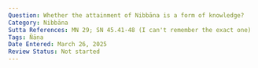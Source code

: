 ```yaml
---
Question: Whether the attainment of Nibbāna is a form of knowledge?
Category: Nibbāna
Sutta References: MN 29; SN 45.41-48 (I can't remember the exact one)
Tags: Ñāṇa
Date Entered: March 26, 2025
Review Status: Not started
---
```

